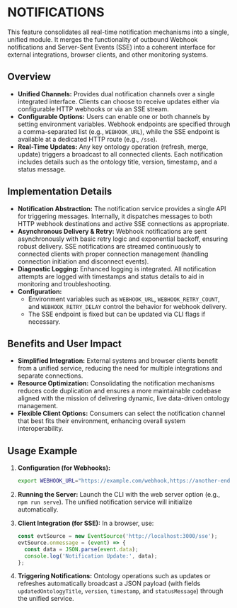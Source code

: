 # NOTIFICATIONS

This feature consolidates all real-time notification mechanisms into a single, unified module. It merges the functionality of outbound Webhook notifications and Server-Sent Events (SSE) into a coherent interface for external integrations, browser clients, and other monitoring systems.

## Overview

- **Unified Channels:** Provides dual notification channels over a single integrated interface. Clients can choose to receive updates either via configurable HTTP webhooks or via an SSE stream.
- **Configurable Options:** Users can enable one or both channels by setting environment variables. Webhook endpoints are specified through a comma-separated list (e.g., `WEBHOOK_URL`), while the SSE endpoint is available at a dedicated HTTP route (e.g., `/sse`).
- **Real-Time Updates:** Any key ontology operation (refresh, merge, update) triggers a broadcast to all connected clients. Each notification includes details such as the ontology title, version, timestamp, and a status message.

## Implementation Details

- **Notification Abstraction:** The notification service provides a single API for triggering messages. Internally, it dispatches messages to both HTTP webhook destinations and active SSE connections as appropriate.
- **Asynchronous Delivery & Retry:** Webhook notifications are sent asynchronously with basic retry logic and exponential backoff, ensuring robust delivery. SSE notifications are streamed continuously to connected clients with proper connection management (handling connection initiation and disconnect events).
- **Diagnostic Logging:** Enhanced logging is integrated. All notification attempts are logged with timestamps and status details to aid in monitoring and troubleshooting.
- **Configuration:** 
  - Environment variables such as `WEBHOOK_URL`, `WEBHOOK_RETRY_COUNT`, and `WEBHOOK_RETRY_DELAY` control the behavior for webhook delivery.
  - The SSE endpoint is fixed but can be updated via CLI flags if necessary.

## Benefits and User Impact

- **Simplified Integration:** External systems and browser clients benefit from a unified service, reducing the need for multiple integrations and separate connections.
- **Resource Optimization:** Consolidating the notification mechanisms reduces code duplication and ensures a more maintainable codebase aligned with the mission of delivering dynamic, live data-driven ontology management.
- **Flexible Client Options:** Consumers can select the notification channel that best fits their environment, enhancing overall system interoperability.

## Usage Example

1. **Configuration (for Webhooks):**
   ```bash
   export WEBHOOK_URL="https://example.com/webhook,https://another-endpoint.com/hooks"
   ```

2. **Running the Server:**
   Launch the CLI with the web server option (e.g., `npm run serve`). The unified notification service will initialize automatically.

3. **Client Integration (for SSE):**
   In a browser, use:
   ```js
   const evtSource = new EventSource('http://localhost:3000/sse');
   evtSource.onmessage = (event) => {
     const data = JSON.parse(event.data);
     console.log('Notification Update:', data);
   };
   ```

4. **Triggering Notifications:**
   Ontology operations such as updates or refreshes automatically broadcast a JSON payload (with fields `updatedOntologyTitle`, `version`, `timestamp`, and `statusMessage`) through the unified service.
